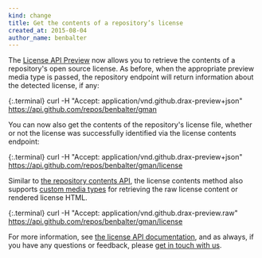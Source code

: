 ```yaml
---
kind: change
title: Get the contents of a repository’s license
created_at: 2015-08-04
author_name: benbalter
---
```


The [License API Preview](/v3/licenses/) now allows you to retrieve the contents of a repository's open source license. As before, when the appropriate preview media type is passed, the repository endpoint will return information about the detected license, if any:

{:.terminal}
    curl -H "Accept: application/vnd.github.drax-preview+json" https://api.github.com/repos/benbalter/gman

You can now also get the contents of the repository's license file, whether or not the license was successfully identified via the license contents endpoint:

{:.terminal}
    curl -H "Accept: application/vnd.github.drax-preview+json" https://api.github.com/repos/benbalter/gman/license

Similar to [the repository contents API](/v3/repos/contents/#get-contents), the license contents method also supports [custom media types](/v3/repos/contents/#custom-media-types) for retrieving the raw license content or rendered license HTML.

{:.terminal}
    curl -H "Accept: application/vnd.github.drax-preview.raw" https://api.github.com/repos/benbalter/gman/license

For more information, see [the license API documentation](/v3/licenses/#get-the-contents-of-a-repositorys-license), and as always, if you have any questions or feedback, please [get in touch with us](https://github.com/contact?form%5Bsubject%5D=License+API).
